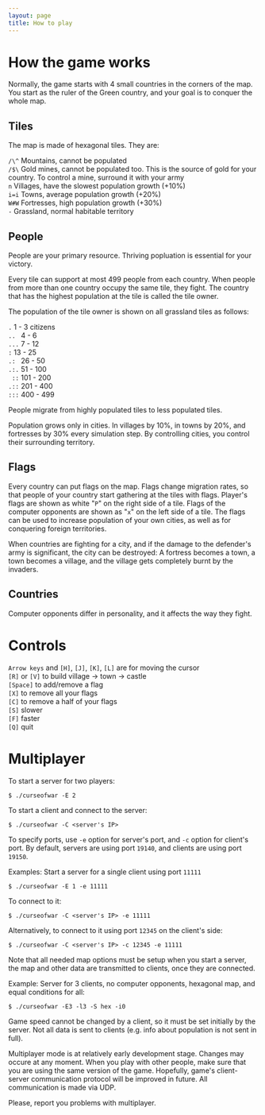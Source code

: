 ```yaml
---
layout: page
title: How to play
---
```


# How the game works

Normally, the game starts with 4 small countries in the corners of the map.
You start as the ruler of the Green country, and your goal is to conquer
the whole map.

Tiles
-----

The map is made of hexagonal tiles. They are:

`/\^` Mountains, cannot be populated
<br />
`/$\` Gold mines, cannot be populated too.
This is the source of gold for your country.
To control a mine, surround it with your army
<br />
` n ` Villages, have the slowest population growth (+10%)
<br />
`i=i` Towns, average population growth (+20%)
<br />
`W#W` Fortresses, high population growth (+30%)
<br />
` - ` Grassland, normal habitable territory

People
------

People are your primary resource. Thriving popluation is essential for your
victory.

Every tile can support at most 499 people from each country.
When people from more than one country occupy the same tile, they fight.
The country that has the highest population at the tile is called the tile
owner.

The population of the tile owner is shown on all grassland tiles as follows:

` . ` 1 - 3 citizens <br />
`.. ` 4 - 6 <br />
`...` 7 - 12 <br />
` : ` 13 - 25 <br />
`.: ` 26 - 50 <br />
`.:.` 51 - 100 <br />
` ::` 101 - 200 <br />
`.::` 201 - 400 <br />
`:::` 400 - 499 

People migrate from highly populated tiles to less populated tiles.

Population grows only in cities. In villages by 10%, in towns by 20%, and
fortresses by 30% every simulation step. By controlling cities, you control
their surrounding territory.

Flags
-----

Every country can put flags on the map. Flags change migration rates,
so that people of your country start gathering at the tiles with flags.
Player's flags are shown as white "`P`" on the right side of a tile.
Flags of the computer opponents are shown as "`x`" on the left side of a tile.
The flags can be used to increase population of your own cities, as well as
for conquering foreign territories.

When countries are fighting for a city, and if the damage to the defender's
army is significant, the city can be destroyed: A fortress becomes a town,
a town becomes a village, and the village gets completely burnt by the invaders.

Countries
---------

Computer opponents differ in personality, and it affects the way they fight.

Controls
========

`Arrow keys` and `[H]`, `[J]`, `[K]`, `[L]` are for moving the cursor
<br />
`[R]` or `[V]`  to build village -> town -> castle
<br />
`[Space]`    to add/remove a flag
<br />
`[X]`        to remove all your flags
<br />
`[C]`        to remove a half of your flags
<br />
`[S]` slower
<br />
`[F]` faster
<br />
`[Q]` quit

Multiplayer
===========

To start a server for two players:
    
    $ ./curseofwar -E 2

To start a client and connect to the server:

    $ ./curseofwar -C <server's IP>

To specify ports, use `-e` option for server's port, and `-c` option for
client's port. By default, servers are using port `19140`, and clients are
using port `19150`.

Examples:
Start a server for a single client using port `11111`

    $ ./curseofwar -E 1 -e 11111

To connect to it:

    $ ./curseofwar -C <server's IP> -e 11111

Alternatively, to connect to it using port `12345` on the client's side:

    $ ./curseofwar -C <server's IP> -c 12345 -e 11111

Note that all needed map options must be setup when you start a server,
the map and other data are transmitted to clients, once they are connected.

Example:
Server for 3 clients, no computer opponents, hexagonal map, and equal
conditions for all:

    $ ./curseofwar -E3 -l3 -S hex -i0

Game speed cannot be changed by a client, so it must be set initially by
the server. Not all data is sent to clients (e.g. info about population is
not sent in full).

Multiplayer mode is at relatively early development stage. Changes may occure
at any moment. When you play with other people, make sure that you are using
the same version of the game. Hopefully, game's client-server communication
protocol will be improved in future. All communication is made via UDP.

Please, report you problems with multiplayer.
